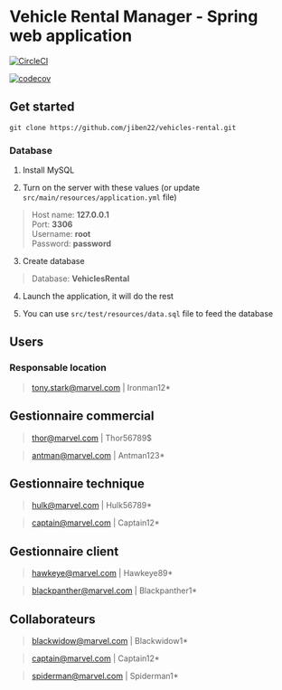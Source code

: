 # Vehicle Rental Manager - Spring web application

[![CircleCI](https://circleci.com/gh/jiben22/vehicles-rental/tree/front.svg?style=svg)](https://circleci.com/gh/jiben22/vehicles-rental/tree/front)

[![codecov](https://codecov.io/gh/jiben22/vehicles-rental/branch/front/graph/badge.svg)](https://codecov.io/gh/jiben22/vehicles-rental/branch/front)

## Get started

`git clone https://github.com/jiben22/vehicles-rental.git`

### Database

1. Install MySQL

2. Turn on the server with these values (or update `src/main/resources/application.yml` file)
> Host name: **127.0.0.1** \
> Port: **3306** \
> Username: **root** \
> Password: **password**

3. Create database
> Database: **VehiclesRental**

4. Launch the application, it will do the rest

5. You can use `src/test/resources/data.sql` file to feed the database

## Users

### Responsable location

> tony.stark@marvel.com | Ironman12*

## Gestionnaire commercial

> thor@marvel.com | Thor56789$

> antman@marvel.com | Antman123*

## Gestionnaire technique

> hulk@marvel.com | Hulk56789*

> captain@marvel.com | Captain12*

## Gestionnaire client

> hawkeye@marvel.com | Hawkeye89*

> blackpanther@marvel.com | Blackpanther1*

## Collaborateurs

> blackwidow@marvel.com | Blackwidow1*

> captain@marvel.com | Captain12*

> spiderman@marvel.com | Spiderman1*
